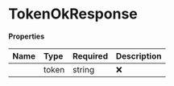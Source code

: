 # TokenOkResponse



**Properties**

| Name | Type | Required | Description |
| :-------- | :----------| :----------| :----------|
    | token | string | ❌ | The generated token |


